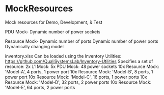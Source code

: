 # MockResources
Mock resources for Demo, Development, &amp; Test

PDU Mock- 
	Dynamic number of power sockets

Resource Mock- 
	Dynamic number of ports
	Dynamic number of power ports
	Dynamically changing model

inventory.xlsx
	Can be loaded using the Inventory Utilities: https://github.com/QualiSystemsLab/Inventory-Utilities
	Specifies a set of resource:
		2x L1 Mock: 
		5x PDU Mock: 48 power sockets
		10x Resource Mock: 'Model-A', 4 ports, 1 power port
		10x Resource Mock: 'Model-B', 8 ports, 1 power port
		10x Resource Mock: 'Model-C', 16 ports, 1 power ports
		10x Resource Mock: 'Model-D', 32 ports, 2 power ports
		10x Resource Mock: 'Model-E', 64 ports, 2 power ports
